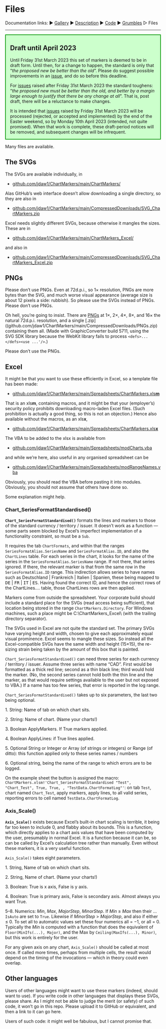 # <a name="top"></a>Files #

<style>
	.markerID {font-family: Consolas, monospace;}
</style>

Documentation links: 
&#9654;&#xFE0E;&nbsp;[Gallery](ChartMarkers_Gallery.md)
&#9654;&#xFE0E;&nbsp;[Description](ChartMarkers_Description.md)
&#9654;&#xFE0E;&nbsp;[Code](ChartMarkers_Code.md)
&#9654;&#xFE0E;&nbsp;[Grumbles](ChartMarkers_Grumbles.md)
&#9655;&#xFE0E;&nbsp;Files

--- 

<div style="background-color: #CCFFCC;  border: 2px solid #009900;  padding-left: 1em;  padding-right: 1em;">

## <a name="draft"></a>Draft until April 2023 ##

Until Friday 31st March 2023 this set of markers is deemed to be in draft form. 
Until then, for a change to happen, the standard is only that &ldquo;*the proposed new be better than the old*&rdquo;. 
Please do suggest possible improvements in an [issue](/issues), and do so before this deadline.

For [issues](/issues) raised after Friday 31st March 2023 the standard toughens: &ldquo;*the proposed new must be better than the old, and better by a margin large enough to justify that there be any change at all*&rdquo;. 
That is, post draft, there will be a reluctance to make changes.

It is intended that [issues](/issues) raised by Friday 31st March 2023 will be processed (rejected, or accepted and implemented) by the end of the Easter weekend, so by Monday 10th April 2023 (intended, not quite promised). 
When that work is complete, these draft-period notices will be removed, and subsequent changes will be infrequent.

</div>

Many files are available. 

## <a name="The_SVGs"></a>The SVGs ##

The SVGs are available individually, in  
* [github.com/jdaw1/ChartMarkers/main/ChartMarkers/](github.com/jdaw1/ChartMarkers/main/ChartMarkers/)  

Alas GitHub&rsquo;s web interface doesn&rsquo;t allow downloading a single directory, so they are also in  
* [github.com/jdaw1/ChartMarkers/main/CompressedDownloads/SVG_ChartMarkers.zip](github.com/jdaw1/ChartMarkers/main/CompressedDownloads/SVG_ChartMarkers.zip)

Excel needs slightly different SVGs, because otherwise it mangles the sizes. These are in  
* [github.com/jdaw1/ChartMarkers/main/ChartMarkers_Excel/](github.com/jdaw1/ChartMarkers/main/ChartMarkers_Excel/)  

and also in  
* [github.com/jdaw1/ChartMarkers/main/CompressedDownloads/SVG_ChartMarkers_Excel.zip](github.com/jdaw1/ChartMarkers/main/CompressedDownloads/SVG_ChartMarkers_Excel.zip)



## PNGs ##

Please don&rsquo;t use PNGs. 
Even at 72d.p.i., so 1&times; resolution, PNGs are more bytes than the SVG, and much worse visual appearance (average size is about 12 pixels a side: rubbish). 
So please use the SVGs instead of PNGs. 
Please don&rsquo;t use PNGs.

Oh hell, you&rsquo;re going to insist. 
There are [PNGs](github.com/jdaw1/ChartMarkers/main/PNGs) at 1&times;, 2&times;, 4&times;, 8&times;, and 16&times; the natural 72d.p.i. resolution, and a single [.zip]((github.com/jdaw1/ChartMarkers/main/CompressedDownloads/PNGs.zip) containing them all. 
(Made with GraphicConverter build 5711, using the SVG&nbsp;SDK library because the WebKit library fails to process `<defs>...</defs><use ...'/>`.)

Please don&rsquo;t use the PNGs.



## <a name="excel"></a>Excel ##

It might be that you want to use these efficiently in Excel, so a template file has been made:  
* [github.com/jdaw1/ChartMarkers/main/Spreadsheets/ChartMarkers.xls**m**](github.com/jdaw1/ChartMarkers/main/Spreadsheets/ChartMarkers.xlsm)

That is an xls**m**, containing macros, and it might be that your (employer&rsquo;s) security policy prohibits downloading macro-laden Excel files. 
(Such prohibition is actually a good thing, so this is not an objection.) 
Hence also available without the macros, as an xls**x**,  
* [github.com/jdaw1/ChartMarkers/main/Spreadsheets/ChartMarkers.xls**x**](github.com/jdaw1/ChartMarkers/main/Spreadsheets/ChartMarkers.xlsx)

The VBA to be added to the xlsx is available from  
* [github.com/jdaw1/ChartMarkers/main/Spreadsheets/modCharts.vba](github.com/jdaw1/ChartMarkers/main/Spreadsheets/modCharts.vba)

and while we&rsquo;re here, also useful in any organised spreadsheet can be  
* [github.com/jdaw1/ChartMarkers/main/Spreadsheets/modRangeNames.vba](github.com/jdaw1/ChartMarkers/main/Spreadsheets/modRangeNames.vba)

Obviously, you should read the VBA before pasting it into modules. 
Obviously, you should not assume that others have done so.

Some explanation might help.

### <a name="Chart_SeriesFormatStandardised"></a>Chart_SeriesFormatStandardised() ###


**`Chart_SeriesFormatStandardised()`** formats the lines and markers to those of the standard currency / territory / issuer. 
It doesn&rsquo;t work as a function &mdash; some parts seem blocked by Excel&rsquo;s imperfect implementation of a functionality constraint, so must be a `Sub`.

It requires the tab `ChartFormats`, and within that the ranges `SeriesFormatAlias.SeriesName` and `SeriesFormatAlias.ID`, and also the `ChartLines` table. 
For each series in the chart, it looks for the name of the series in the `SeriesFormatAlias.SeriesName` range. 
If not there, that series ignored. 
If there, the relevant marker is that from the same row in the `SeriesFormatAlias.ID` range. 
This indirection allows series to have names such as Deutschland | Frankreich | Italien | Spanien, these being mapped to <span class="markerID">DE</span> | <span class="markerID">FR</span> | <span class="markerID">IT</span> | <span class="markerID">ES</span>. 
Having found the correct ID, and hence the correct rows of the ChartLines.&hellip; table, those ChartLines rows are then applied. 

Markers come from outside the spreadsheet. 
Your corporate build should include a standard place for the SVGs (read access being sufficient), that location being stored in the range `ChartMarkers.Directory`. 
For Windows machines, such a place might be C:\ChartMarkers_Excel\\ (with the trailing directory separator). 

The SVGs used in Excel are not quite the standard set. 
The primary SVGs have varying height and width, chosen to give each approximately equal visual prominence. 
Excel seems to mangle these sizes. 
So instead all the Excel-compatible SVGs have the same width and height (15&times;15), the re-sizing strain being taken by the amount of this box that is painted.

`Chart_SeriesFormatStandardised()` can need three series for each currency / territory / issuer. 
Assume three series with name &ldquo;CAD&rdquo;. First would be formatted as a thick red line; second as a thin black line; third would hold the marker. 
(No, the second series cannot hold both the thin line and the marker, as that would require settings available to the user but not exposed to VBA.) 
If a name has too few series, that error is reported in the log range.

`Chart_SeriesFormatStandardised()` takes up to six parameters, the last two being optional. 

1\. String: Name of tab on which chart sits.

2\. String: Name of chart. (Name your charts!)

3\. Boolean ApplyMarkers. If True markers applied.

4\. Boolean ApplyLines: if True lines applied.

5\. Optional String or Integer or Array (of strings or integers) or Range (of ditto): this function applied only to these series names / numbers

6\. Optional string, being the name of the range to which errors are to be logged. 

On the example sheet the button is assigned the macro: 
`ChartMarkers.xlsm!'Chart_SeriesFormatStandardised "Test", "Chart_Test", True, True, , "TestData.ChartFormatLog"'`: 
on tab `Test`, chart named `Chart_Test`, apply markers, apply lines, to all valid series, reporting errors to cell named `TestData.ChartFormatLog`.


### <a name="Axis_Scale"></a>Axis_Scale() ###

**`Axis_Scale()`** exists because Excel&rsquo;s built-in chart scaling is terrible, it being far too keen to include 0, and flabby about its bounds. 
This is a function, which directly applies to a chart axis values that have been computed by the user, presumably in normal Excel. 
It is a function because it can be, so can be called by Excel&rsquo;s calculation tree rather than manually. 
Even without these markers, it is a very useful function.

`Axis_Scale()` takes eight parameters. 
 
1\. String, Name of tab on which chart sits.

2\. String, Name of chart. (Name your charts!)

3\. Boolean: True is x axis, False is y axis.

4\. Boolean: True is primary axis, False is secondary axis. Almost always you want True.

5&ndash;8\. Numerics: <var>Min</var>, <var>Max</var>, <var>MajorStep</var>, <var>MinorStep</var>. If <var>Min</var>&nbsp;&ge;&nbsp;<var>Max</var> then their &hellip;`IsAuto` are set to `True`. 
Likewise if <var>MinorStep</var>&nbsp;&gt;&nbsp;<var>MajorStep</var>, and also if either &le;&nbsp;0. 
To set all to automatic values set these four numerics all = &minus;1, or all = 0. 
Typically the <var>Min</var> is computed with a function that does the equivalent of `Floor(MinIfs(...), Major)`, and the Max by `Ceiling(MaxIfs(...), Minor)`, but this work is entirely for the user.

For any given axis on any chart, `Axis_Scale()` should be called at most once. If called more times, perhaps from multiple cells, the result would depend on the timing of the invocations &mdash; which in theory could even overlap. 



## <a name="other_languages"></a>Other languages ##

Users of other languages might want to use these markers (indeed, should want to use). 
If you write code in other languages that displays these SVGs, please share. 
As I might not be able to judge the merit (or safety) of such code, it won&rsquo;t go in this repo. 
Please upload it to GitHub or equivalent, and then a link to it can go here.

Users of such code: it might well be fabulous, but I cannot promise that.


<a name="end"></a>
